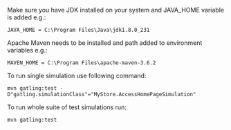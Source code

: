 Make sure you have JDK installed on your system and JAVA_HOME variable is added e.g.:

```
JAVA_HOME = C:\Program Files\Java\jdk1.8.0_231
```

Apache Maven needs to be installed and path added to environment variables e.g.:

```
MAVEN_HOME = C:\Program Files\apache-maven-3.6.2
```

To run single simulation use following command:

```
mvn gatling:test -D"gatling.simulationClass"="MyStore.AccessHomePageSimulation"
```

To run whole suite of test simulations run:

```
mvn gatling:test
```

